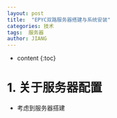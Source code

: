 ```yaml
---
layout: post
title:  "EPYC双路服务器搭建与系统安装"
categories: 技术
tags:  服务器
author: JIANG
---
```


* content
{:toc}

# 1. 关于服务器配置
- 考虑到服务器搭建
